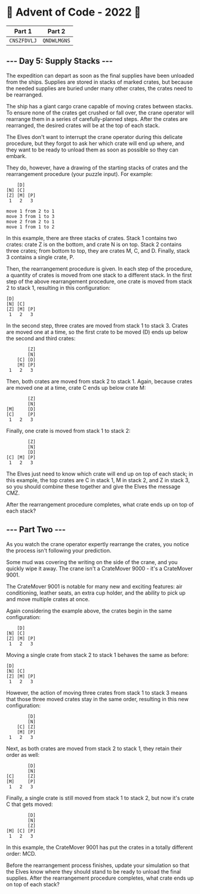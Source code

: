 # 🎄 Advent of Code - 2022 🎄
| Part 1 | Part 2 |
| ------ | ------ |
| `CNSZFDVLJ` | `QNDWLMGNS` |

## --- Day 5: Supply Stacks ---
The expedition can depart as soon as the final supplies have been unloaded from the ships. Supplies are stored in stacks of marked crates, but because the needed supplies are buried under many other crates, the crates need to be rearranged.

The ship has a giant cargo crane capable of moving crates between stacks. To ensure none of the crates get crushed or fall over, the crane operator will rearrange them in a series of carefully-planned steps. After the crates are rearranged, the desired crates will be at the top of each stack.

The Elves don't want to interrupt the crane operator during this delicate procedure, but they forgot to ask her which crate will end up where, and they want to be ready to unload them as soon as possible so they can embark.

They do, however, have a drawing of the starting stacks of crates and the rearrangement procedure (your puzzle input). For example:

<pre><code>    [D]    
[N] [C]    
[Z] [M] [P]
 1   2   3 

move 1 from 2 to 1
move 3 from 1 to 3
move 2 from 2 to 1
move 1 from 1 to 2
</code></pre>

In this example, there are three stacks of crates. Stack 1 contains two crates: crate Z is on the bottom, and crate N is on top. Stack 2 contains three crates; from bottom to top, they are crates M, C, and D. Finally, stack 3 contains a single crate, P.

Then, the rearrangement procedure is given. In each step of the procedure, a quantity of crates is moved from one stack to a different stack. In the first step of the above rearrangement procedure, one crate is moved from stack 2 to stack 1, resulting in this configuration:

<pre><code>[D]        
[N] [C]    
[Z] [M] [P]
 1   2   3 
</code></pre>

In the second step, three crates are moved from stack 1 to stack 3. Crates are moved one at a time, so the first crate to be moved (D) ends up below the second and third crates:

<pre><code>        [Z]
        [N]
    [C] [D]
    [M] [P]
 1   2   3
</code></pre>

Then, both crates are moved from stack 2 to stack 1. Again, because crates are moved one at a time, crate C ends up below crate M:

<pre><code>        [Z]
        [N]
[M]     [D]
[C]     [P]
 1   2   3
</code></pre>

Finally, one crate is moved from stack 1 to stack 2:

<pre><code>        [Z]
        [N]
        [D]
[C] [M] [P]
 1   2   3
</code></pre>

The Elves just need to know which crate will end up on top of each stack; in this example, the top crates are C in stack 1, M in stack 2, and Z in stack 3, so you should combine these together and give the Elves the message CMZ.

After the rearrangement procedure completes, what crate ends up on top of each stack?

## --- Part Two ---
As you watch the crane operator expertly rearrange the crates, you notice the process isn't following your prediction.

Some mud was covering the writing on the side of the crane, and you quickly wipe it away. The crane isn't a CrateMover 9000 - it's a CrateMover 9001.

The CrateMover 9001 is notable for many new and exciting features: air conditioning, leather seats, an extra cup holder, and the ability to pick up and move multiple crates at once.

Again considering the example above, the crates begin in the same configuration:

<pre><code>    [D]    
[N] [C]    
[Z] [M] [P]
 1   2   3 
</code></pre>

Moving a single crate from stack 2 to stack 1 behaves the same as before:

<pre><code>[D]        
[N] [C]    
[Z] [M] [P]
 1   2   3 
</code></pre>

However, the action of moving three crates from stack 1 to stack 3 means that those three moved crates stay in the same order, resulting in this new configuration:

<pre><code>        [D]
        [N]
    [C] [Z]
    [M] [P]
 1   2   3
</code></pre>

Next, as both crates are moved from stack 2 to stack 1, they retain their order as well:

<pre><code>        [D]
        [N]
[C]     [Z]
[M]     [P]
 1   2   3
</code></pre>

Finally, a single crate is still moved from stack 1 to stack 2, but now it's crate C that gets moved:

<pre><code>        [D]
        [N]
        [Z]
[M] [C] [P]
 1   2   3
</code></pre> 

In this example, the CrateMover 9001 has put the crates in a totally different order: MCD.

Before the rearrangement process finishes, update your simulation so that the Elves know where they should stand to be ready to unload the final supplies. After the rearrangement procedure completes, what crate ends up on top of each stack?